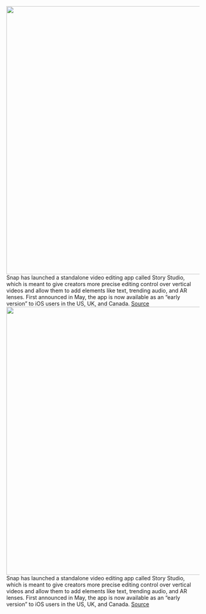<img src='https://cdn.vox-cdn.com/thumbor/4LLljkNnNoKmghBSXSgFNJY5-_0=/0x0:1967x1311/1200x800/filters:focal(827x499:1141x813)/cdn.vox-cdn.com/uploads/chorus_image/image/70270101/snap_story_studio.0.jpg' width='700px' /><br/>
Snap has launched a standalone video editing app called Story Studio, which is meant to give creators more precise editing control over vertical videos and allow them to add elements like text, trending audio, and AR lenses. First announced in May, the app is now available as an “early version” to iOS users in the US, UK, and Canada.
<a href='https://www.theverge.com/2021/12/14/22834234/snap-story-studio-video-editing-app-mobile'> Source <a/><img src='https://cdn.vox-cdn.com/thumbor/4LLljkNnNoKmghBSXSgFNJY5-_0=/0x0:1967x1311/1200x800/filters:focal(827x499:1141x813)/cdn.vox-cdn.com/uploads/chorus_image/image/70270101/snap_story_studio.0.jpg' width='700px' /><br/>
Snap has launched a standalone video editing app called Story Studio, which is meant to give creators more precise editing control over vertical videos and allow them to add elements like text, trending audio, and AR lenses. First announced in May, the app is now available as an “early version” to iOS users in the US, UK, and Canada.
<a href='https://www.theverge.com/2021/12/14/22834234/snap-story-studio-video-editing-app-mobile'> Source <a/>